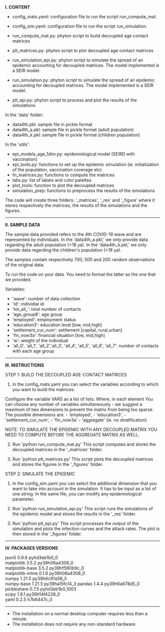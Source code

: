 **I. CONTENT**

- config_mats.yaml: configuration file to run the script run_compute_mat.
- config_sim.yaml: configuration file to run the script run_simulation.

- run_compute_mat.py: phyton script to build decoupled age contact matrices
- plt_matrices.py: phyton script to plot decoupled age contact matrices
- run_simulation_epi.py: phyton script to simulate the spread of an epidemic accounting for decoupled matrices. The model implemented is a SEIR model.
- run_simulation.py: phyton script to simulate the spread of an epidemic accounting for decoupled matrices. The model implemented is a SEIR model.
- plt_epi.py: phyton script to process and plot the results of the simulations

In the 'data' folder:
- data4th.pkl: sample file in pickle format
- data4th_a.pkl: sample file in pickle format (adult population)
- data4th_k.pkl: sample file in pickle format (children population)


In the 'utils':
- epi_models_age_1dim.py: epidemiological model (SEIRD with vaccination)
- epi_tools.py: functions to set up the epidemic simulation (ie. initialization of the population, vaccination coverage etc)
- fn_matrices.py: functions to compute the matrices
- labs.py: list of labels and color palettes
- plot_tools: function to plot the decoupled matrices
- simulation_prep: functions to preprocess the results of the simulations

The code will create three folders: '_matrices', '_res' and '_figure' where it stores 
respectively the matrices, the results of the simulations and the figures. 



________________________

**II. SAMPLE DATA** 

The sample data provided refers to the 4th COVID-19 wave and are represented by individuals.
In the 'data4th_a.pkl,' we only provide data regarding the adult population (>18 ya). 
In the 'data4th_k.pkl,' we only provide data regarding the children's population (<18 ya). 

The samples contain respectively 700, 500 and 200 random observations of the original data. 

To run the code on your data. You need to format the latter as the one that we provided. 

Variables:
- 'wave': number of data collection
- 'id': individial id
- 'tot_all_': total number of contacts
- 'age_group8': age group
- 'employed': employment status
- 'education3': education level [low, mid,high]
- 'settlement_cur_num': settlement [capital, rural,urban]
- 'fin_now3a': financial situation  [low, mid,high]
- 'w': weight of the individual
- 'all_0', 'all_1', 'all_2','all_3', 'all_4', 'all_5', 'all_6', 'all_7': number of contacts with each age group
_________________


**III. INSTRUCTIONS**

STEP 1: BUILD THE DECOUPLED AGE-CONTACT MATRICES

1. In the config_mats.yaml you can select the variables according to which you want to 
build the matrices. 

Configure the variable VARS as a list of lists. Where, in each element 
You can choose any number of variables simultaneously - we suggest a maximum of two dimensions to prevent the matrix from being too sparse. 
The possible dimensions are:
    - 'employed',
    - 'education3',
    - 'settlement_cur_num',
    - 'fin_now3a'
    - 'aggregate' (ie. no stratification)

NOTE: TO SIMULATE THE EPIDEMIC WITH ANY DECOUPLED MATRIX YOU NEED TO COMPUTE BEFORE THE AGGREGATE MATRIX AS WELL.

2. Run 'python run_compute_mat.py' This script computes and stores the decoupled matrices in the '_matrices' folder.

3. Run 'python plt_matrices.py' This script plots the decoupled matrices and stores the figures in the '_figures' folder.



STEP 2: SIMULATE THE EPIDEMIC
1. In the config_sim.yaml you can select the additional dimension that you want to take into account in the 
simulation. It has to be input as a list of one string.
In the same file, you can modify any epidemiological parameter.

2. Run 'python run_simulation_epi.py' This script runs the simulations of the epidemic model and stores the results in the '_res' folder.


3. Run 'python plt_epi.py' This script processes the output of the simulation and plots the infection curves and the attack rates. The plot is then stored in the '_figures' folder.


________________________

**IV. PACKAGES VERSIONS**

json5                     0.9.6              pyhd3eb1b0_0  
matplotlib                3.5.2            py39h06a4308_0  
matplotlib-base           3.5.2            py39hf590b9c_0  
matplotlib-inline         0.1.6            py39h06a4308_0  
numpy                     1.21.5           py39h6c91a56_3  
numpy-base                1.21.5           py39ha15fc14_3 
pandas                    1.4.4            py39h6a678d5_0   
pickleshare               0.7.5           pyhd3eb1b0_1003  
scipy                     1.9.1            py39h14f4228_0  
yaml                      0.2.5                h7b6447c_0 

________________________

- The installation on a normal desktop computer requires less than a minute.
- The installation does not require any non-standard hardware.


 

